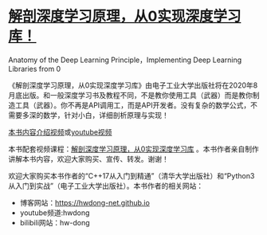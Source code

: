 # [解剖深度学习原理，从0实现深度学习库！](https://ke.qq.com/course/2900371?tuin=ac5537fd)
Anatomy of the Deep Learning Principle，Implementing Deep Learning Libraries from 0

《解剖深度学习原理，从0实现深度学习库》由电子工业大学出版社将在2020年8月底出版。和一般深度学习书及教程不同，不是教你使用工具（武器）而是教你制造工具（武器）。你不再是API调用工，而是API开发者。没有复杂的数学公式，不需要多深的数学，针对小白，详细剖析原理与实现！

[本书内容介绍视频](https://www.bilibili.com/video/BV1gp4y1q77b)或[youtube视频](https://youtu.be/QamF3tK-pcU)

本书配套视频课程：[解剖深度学习原理，从0实现深度学习库](https://ke.qq.com/course/2900371?tuin=ac5537fd) 。本书作者亲自制作讲解本书内容，欢迎大家购买、宣传、转发。谢谢！

欢迎大家购买本书作者的“C++17从入门到精通”（清华大学出版社）和“Python3从入门到实战”（电子工业大学出版社）。本书作者的相关网站：

+ 博客网站：https://hwdong-net.github.io
+ youtube频道:hwdong
+ bilibili网站：hw-dong

